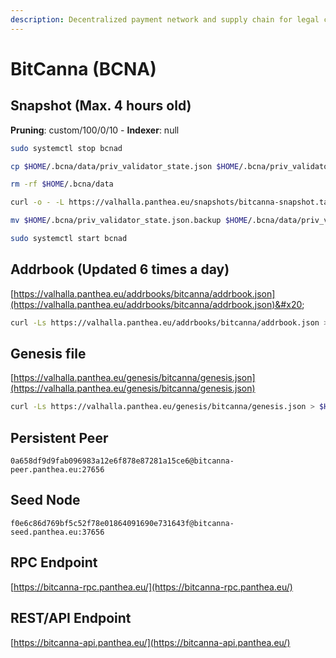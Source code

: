 ```yaml
---
description: Decentralized payment network and supply chain for legal cannabis industry.
---
```


# BitCanna (BCNA)

## Snapshot (Max. 4 hours old)

**Pruning**: custom/100/0/10 - **Indexer**: null

```bash
sudo systemctl stop bcnad

cp $HOME/.bcna/data/priv_validator_state.json $HOME/.bcna/priv_validator_state.json.backup

rm -rf $HOME/.bcna/data

curl -o - -L https://valhalla.panthea.eu/snapshots/bitcanna-snapshot.tar.lz4 | lz4 -c -d - | tar -x -C $HOME/.bcna

mv $HOME/.bcna/priv_validator_state.json.backup $HOME/.bcna/data/priv_validator_state.json

sudo systemctl start bcnad
```

## Addrbook (Updated 6 times a day)

[https://valhalla.panthea.eu/addrbooks/bitcanna/addrbook.json](https://valhalla.panthea.eu/addrbooks/bitcanna/addrbook.json)&#x20;

```bash
curl -Ls https://valhalla.panthea.eu/addrbooks/bitcanna/addrbook.json > $HOME/.bcna/config/addrbook.json
```

## Genesis file

[https://valhalla.panthea.eu/genesis/bitcanna/genesis.json](https://valhalla.panthea.eu/genesis/bitcanna/genesis.json)

```bash
curl -Ls https://valhalla.panthea.eu/genesis/bitcanna/genesis.json > $HOME/.bcna/config/genesis.json
```

## Persistent Peer

```url
0a658df9d9fab096983a12e6f878e87281a15ce6@bitcanna-peer.panthea.eu:27656
```

## Seed Node

```url
f0e6c86d769bf5c52f78e01864091690e731643f@bitcanna-seed.panthea.eu:37656
```

## RPC Endpoint

[https://bitcanna-rpc.panthea.eu/](https://bitcanna-rpc.panthea.eu/)

## REST/API Endpoint

[https://bitcanna-api.panthea.eu/](https://bitcanna-api.panthea.eu/)
